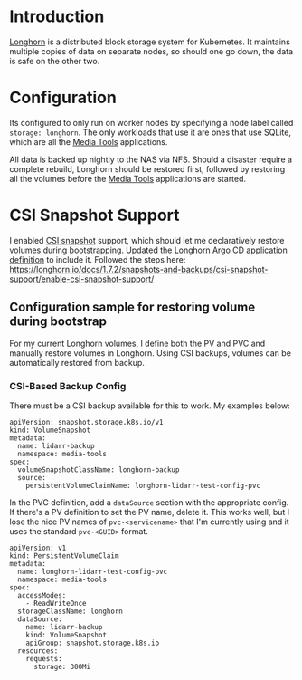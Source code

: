 # Introduction
[Longhorn](https://github.com/longhorn/longhorn) is a distributed block storage system for Kubernetes. It maintains multiple copies of data on separate nodes, so should one go down, the data is safe on the other two. 

# Configuration
Its configured to only run on worker nodes by specifying a node label called `storage: longhorn`. The only workloads that use it are ones that use SQLite, which are all the [Media Tools](/media-tools) applications.

All data is backed up nightly to the NAS via NFS. Should a disaster require a complete rebuild, Longhorn should be restored first, followed by restoring all the volumes before the [Media Tools](/media-tools) applications are started.

# CSI Snapshot Support
I enabled [CSI snapshot](https://github.com/kubernetes-csi/external-snapshotter) support, which should let me declaratively restore volumes during bootstrapping. Updated the [Longhorn Argo CD application definition](/argocd-apps/longhorn.yaml) to include it. Followed the steps here: https://longhorn.io/docs/1.7.2/snapshots-and-backups/csi-snapshot-support/enable-csi-snapshot-support/

## Configuration sample for restoring volume during bootstrap
For my current Longhorn volumes, I define both the PV and PVC and manually restore volumes in Longhorn. Using CSI backups, volumes can be automatically restored from backup.

### CSI-Based Backup Config
There must be a CSI backup available for this to work. My examples below:
```
apiVersion: snapshot.storage.k8s.io/v1
kind: VolumeSnapshot
metadata:
  name: lidarr-backup
  namespace: media-tools
spec:
  volumeSnapshotClassName: longhorn-backup
  source:
    persistentVolumeClaimName: longhorn-lidarr-test-config-pvc
```

In the PVC definition, add a `dataSource` section with the appropriate config. If there's a PV definition to set the PV name, delete it. 
This works well, but I lose the nice PV names of `pvc-<servicename>` that I'm currently using and it uses the standard `pvc-<GUID>` format.
```
apiVersion: v1
kind: PersistentVolumeClaim
metadata:
  name: longhorn-lidarr-test-config-pvc
  namespace: media-tools
spec:
  accessModes:
    - ReadWriteOnce
  storageClassName: longhorn
  dataSource:
    name: lidarr-backup
    kind: VolumeSnapshot
    apiGroup: snapshot.storage.k8s.io
  resources:
    requests:
      storage: 300Mi
```